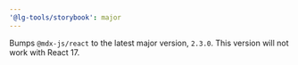 ```yaml
---
'@lg-tools/storybook': major
---
```


Bumps `@mdx-js/react` to the latest major version, `2.3.0`. This version will not work with React 17.
